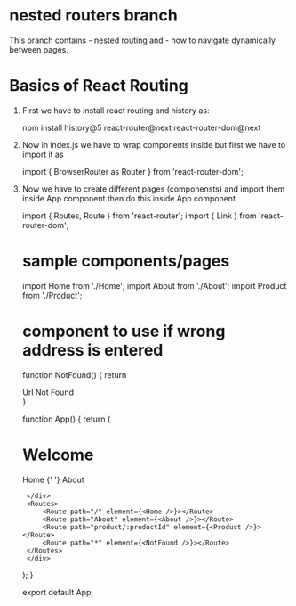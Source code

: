 # nested routers branch


This branch contains 
    - nested routing and 
    - how to navigate dynamically between pages.






















# Basics of React Routing 

1. First we have to install react routing and history as:

    npm install history@5 react-router@next react-router-dom@next

2. Now in index.js we have to wrap <App /> components inside <Router></Router> but first we have to import it as 

    import { BrowserRouter as Router } from 'react-router-dom';

3. Now we have to create different pages (componensts) and import them inside App component then do this inside App component

        
    import { Routes, Route } from 'react-router';
    import { Link } from 'react-router-dom';

    # sample components/pages
    import Home from './Home';
    import About from './About';
    import Product from './Product';

    # component to use if wrong address is entered        
    function NotFound() {
    return <div>Url Not Found</div>
    }

    function App() {
    return (
        <div>
        <h1>Welcome</h1>
        <div>
            <Link to="/">Home</Link> {' '}
            <Link to="About">About</Link>

        </div>
        <Routes>
            <Route path="/" element={<Home />}></Route>
            <Route path="About" element={<About />}></Route>
            <Route path="product/:productId" element={<Product />}></Route>
            <Route path="*" element={<NotFound />}></Route>
        </Routes>
        </div>
    );
    }

    export default App;

